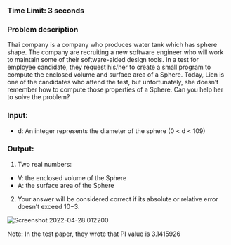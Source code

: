 ### Time Limit: 3 seconds

### Problem description

Thai company is a company who produces water tank which has sphere shape. The company are
recruiting a new software engineer who will work to maintain some of their software-aided
design tools. In a test for employee candidate, they request his/her to create a small program to
compute the enclosed volume and surface area of a Sphere. Today, Lien is one of the candidates
who attend the test, but unfortunately, she doesn’t remember how to compute those properties of
a Sphere. Can you help her to solve the problem?


### Input:
* d: An integer represents the diameter of the sphere (0 < d < 109)

### Output:
1. Two real numbers:
* V: the enclosed volume of the Sphere
* A: the surface area of the Sphere
2. Your answer will be considered correct if its absolute or relative error doesn’t exceed 10−3.

![Screenshot 2022-04-28 012200](https://user-images.githubusercontent.com/77691959/165593822-54b93575-2fa1-40d6-b5d1-c347e386da92.png)

Note: In the test paper, they wrote that PI value is 3.1415926
